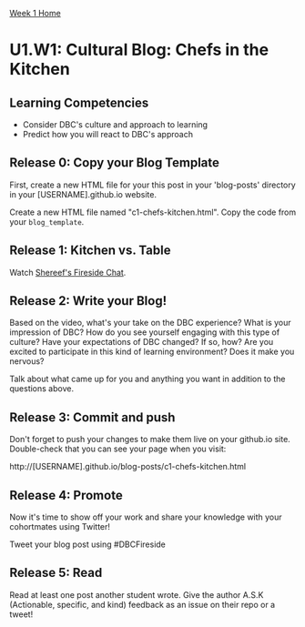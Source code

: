 [Week 1 Home](./)

# U1.W1: Cultural Blog: Chefs in the Kitchen

## Learning Competencies
- Consider DBC's culture and approach to learning
- Predict how you will react to DBC's approach

## Release 0: Copy your Blog Template
First, create a new HTML file for your this post in your 'blog-posts' directory in your [USERNAME].github.io website.

Create a new HTML file named "c1-chefs-kitchen.html". Copy the code from your `blog_template`.

## Release 1: Kitchen vs. Table
Watch [Shereef's Fireside Chat](http://vimeo.com/85001014).

## Release 2: Write your Blog!
Based on the video, what's your take on the DBC experience? What is your impression of DBC? How do you see yourself engaging with this type of culture?
Have your expectations of DBC changed? If so, how? Are you excited to participate in this kind of learning environment? Does it make you nervous?

Talk about what came up for you and anything you want in addition to the questions above.


## Release 3: Commit and push
Don't forget to push your changes to make them live on your github.io site. Double-check that you can see your page when you visit:

http://[USERNAME].github.io/blog-posts/c1-chefs-kitchen.html

## Release 4: Promote
Now it's time to show off your work and share your knowledge with your cohortmates using Twitter!

Tweet your blog post using #DBCFireside

## Release 5: Read

Read at least one post another student wrote. Give the author A.S.K (Actionable, specific, and kind) feedback as an issue on their repo or a tweet!
